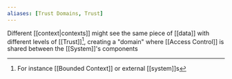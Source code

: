 ```yaml
---
aliases: [Trust Domains, Trust]
---
```


Different [[context|contexts]] might see the same piece of [[data]] with different levels of [[Trust]][^1], creating a "domain" where [[Access Control]] is shared between the [[System]]'s components

[^1]: For instance [[Bounded Context]] or external [[system]]s
